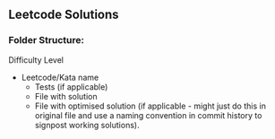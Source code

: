 ## Leetcode Solutions
### Folder Structure:
Difficulty Level
- Leetcode/Kata name
	- Tests (if applicable)
	- File with solution
	- File with optimised solution (if applicable - might just do this in original file and use a naming convention in commit history to signpost working solutions).
